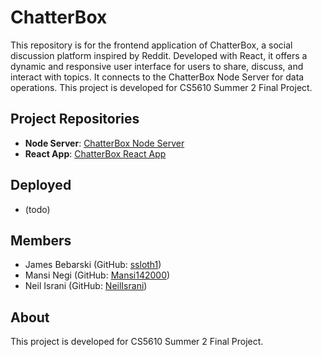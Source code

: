 # ChatterBox

This repository is for the frontend application of ChatterBox, a social discussion platform inspired by Reddit. Developed with React, it offers a dynamic and responsive user interface for users to share, discuss, and interact with topics. It connects to the ChatterBox Node Server for data operations. This project is developed for CS5610 Summer 2 Final Project.

## Project Repositories

- **Node Server**: [ChatterBox Node Server]()
- **React App**: [ChatterBox React App]()

## Deployed
- (todo)

## Members

- James Bebarski (GitHub: [ssloth1](https://github.com/ssloth1))
- Mansi Negi (GitHub: [Mansi142000](https://github.com/Mansi142000))
- Neil Israni (GitHub: [NeilIsrani](https://github.com/NeilIsrani))

## About

This project is developed for CS5610 Summer 2 Final Project.
